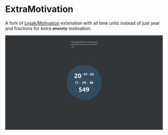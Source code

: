 ExtraMotivation
========
A fork of [Lysak/Motivation](https://github.com/Lysak/motivation) extenstion with all time units instead of just year and fractions for extra ~~anxiety~~ motivation.

<!-- For Chrome add add-on from [chrome.google.com/webstore](https://chrome.google.com/webstore/detail/motivation/aliachjmgkelibfecomdccomahgpople/ "https://chrome.google.com/webstore/detail/motivation/aliachjmgkelibfecomdccomahgpople/")

![](chrome.png) -->

<!-- For Firefox add add-on from [addons.mozilla.org](https://addons.mozilla.org/ru/firefox/addon/motivation-new-tab/ "https://addons.mozilla.org/ru/firefox/addon/motivation-new-tab/") -->

![](firefox.png)
